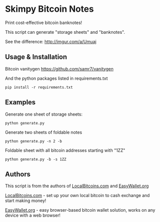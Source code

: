# Skimpy Bitcoin Notes

Print cost-effective bitcoin banknotes!

This script can generate "storage sheets" and "banknotes".

See the difference: http://imgur.com/a/Umuaj

## Usage & Installation

Bitcoin vanitygen https://github.com/samr7/vanitygen

And the python packages listed in requirements.txt

    pip install -r requirements.txt

## Examples

Generate one sheet of storage sheets:

    python generate.py 

Generate two sheets of foldable notes

    python generate.py -n 2 -b

Foldable sheet with all bitcoin addresses starting with "1ZZ"

    python generate.py -b -s 1ZZ

## Authors

This script is from the authors of [LocalBitcoins.com](https://localbitcoins.com) and [EasyWallet.org](https://easywallet.org)

[LocalBitcoins.com](https://localbitcoins.com) - set up your own local bitcoin to cash exchange and start making money!

[EasyWallet.org](https://easywallet.org) - easy browser-based bitcoin wallet solution, works on any device with a web browser!
